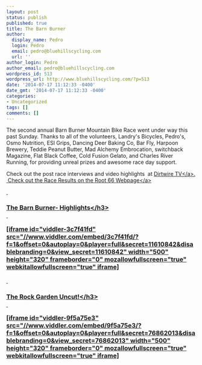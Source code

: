 ```yaml
---
layout: post
status: publish
published: true
title: The Barn Burner
author:
  display_name: Pedro
  login: Pedro
  email: pedro@bluehillscycling.com
  url: ''
author_login: Pedro
author_email: pedro@bluehillscycling.com
wordpress_id: 513
wordpress_url: http://www.bluehillscycling.com/?p=513
date: '2014-07-17 11:12:33 -0400'
date_gmt: '2014-07-17 11:12:33 -0400'
categories:
- Uncategorized
tags: []
comments: []
---
```

<p>The second annual Barn Burner Mountain Bike Race went under way this past Sunday. Thanks to all of the volunteers, Landry's Bicycles, Pedro's, Osmo Nutrition, ESI Grips, Dancing Deer Baking Co, Bar Fly, Harpoon Brewery, Teddie Peanut Butter, Mad Alchemy Embrocation, switchback Magazine, Flat Black Coffee, Cold Fusion Gelato, and Charles River Running, for providing unreal prizes and awesome race day support.</p>
<p>Check out the post race interviews and video highlights &nbsp;at&nbsp;<a href="http:&#47;&#47;dirtwire.tv&#47;events&#47;the-barn-burner&#47;">Dirtwire TV<&#47;a>. &nbsp;Check out the Race Results on the <a href="http:&#47;&#47;root66raceseries.com&#47;RT66&#47;Results.html">Root 66 Webpage<&#47;a></p>
<p>&nbsp;</p>
<h3>The Barn Burner- Highlights<&#47;h3><br />
&nbsp;</p>
<p>[iframe id="viddler-3c7f41fd" src="&#47;&#47;www.viddler.com&#47;embed&#47;3c7f41fd&#47;?f=1&amp;offset=0&amp;autoplay=0&amp;player=full&amp;secret=11610842&amp;disablebranding=0&amp;view_secret=11610842" width="500" height="320" frameborder="0" mozallowfullscreen="true" webkitallowfullscreen="true" iframe]</p>
<p>&nbsp;</p>
<h3>The Rock Garden Uncut!<&#47;h3><br />
&nbsp;</p>
<p>[iframe id="viddler-9f5a75e3" src="&#47;&#47;www.viddler.com&#47;embed&#47;9f5a75e3&#47;?f=1&amp;offset=0&amp;autoplay=0&amp;player=full&amp;secret=76862013&amp;disablebranding=0&amp;view_secret=76862013" width="500" height="320" frameborder="0" mozallowfullscreen="true" webkitallowfullscreen="true" iframe]</p>
